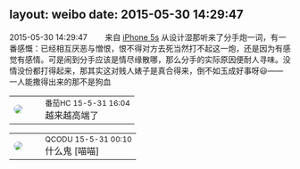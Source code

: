 layout: weibo
date: 2015-05-30 14:29:47
---
<meta name="referrer" content="no-referrer" />

2015-05-30 14:29:47  &nbsp;&nbsp;&nbsp;&nbsp;&nbsp;&nbsp; 来自 <a href="sinaweibo://customweibosource" rel="nofollow">iPhone 5s</a>
从设计湿那听来了分手炮一词，有一番感慨：已经相互厌恶与憎恨，恨不得对方去死当然打不起这一炮，还是因为有感觉有感情。可是闹到分手应该是情尽缘散哪，那么分手的实际原因便耐人寻味。没情没份都打得起来，那其实这对贱人婊子是真合得来，倒不如玉成好事呀😃——一人能撒得出来的那不是狗血 ​​​

<table style="width: 100%;">
  <tr>
    <td style="width: 40px;"><img style="border-radius:50%" src="https://tva4.sinaimg.cn/crop.0.0.100.100.50/96fcf04ejw1elxrupa39mj202s02s743.jpg?KID=imgbed,tva&Expires=1624463481&ssig=ATOsVgL6r7"></td>
    <td colspan="2"><small>番茄HC 15-5-31 16:04</small><br/>越来越高端了</td>
  </tr>
</table>

<table style="width: 100%;">
  <tr>
    <td style="width: 40px;"><img style="border-radius:50%" src="https://tvax1.sinaimg.cn/crop.0.0.512.512.50/6b69631dly8g0l3egwcbcj20e80e8dfu.jpg?KID=imgbed,tva&Expires=1624463481&ssig=v7WmNMJ86Y"></td>
    <td colspan="2"><small>QCODU 15-5-31 00:10</small><br/>什么鬼 [喵喵]</td>
  </tr>
</table>
